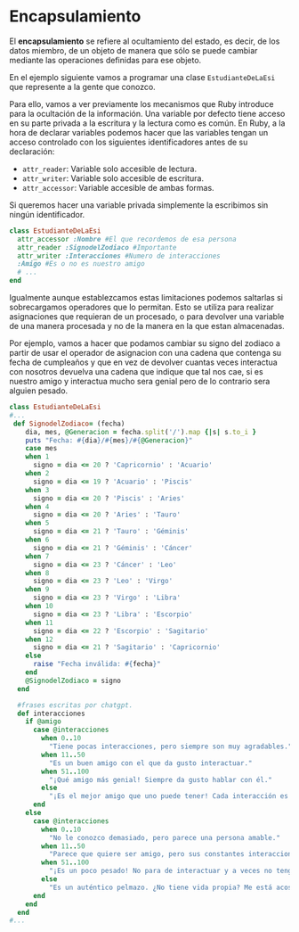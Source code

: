 # Encapsulamiento

El **encapsulamiento** se refiere al ocultamiento del estado, es decir, de los datos miembro, de un objeto de manera que sólo se puede cambiar mediante las operaciones definidas para ese objeto.

En el ejemplo siguiente vamos a programar una clase `EstudianteDeLaEsi` que represente a la gente que conozco.

Para ello, vamos a ver previamente los mecanismos que Ruby introduce para la ocultación de la información. Una variable por defecto tiene acceso en su parte privada a la escritura y la lectura como es común. En Ruby, a la hora de declarar variables podemos hacer que las variables tengan un acceso controlado con los siguientes identificadores antes de su declaración:

- `attr_reader`: Variable solo accesible de lectura.
- `attr_writer`: Variable solo accesible de escritura.
- `attr_accessor`: Variable accesible de ambas formas.

Si queremos hacer una variable privada simplemente la escribimos sin ningún identificador.

```ruby
class EstudianteDeLaEsi
  attr_accessor :Nombre #El que recordemos de esa persona
  attr_reader :SignodelZodiaco #Importante
  attr_writer :Interacciones #Numero de interacciones
  :Amigo #Es o no es nuestro amigo
  # ...
end
```

Igualmente aunque establezcamos estas limitaciones podemos saltarlas si sobrecargamos operadores que lo permitan. Esto se utiliza para realizar asignaciones que requieran de un procesado, o para devolver una variable de una manera procesada y no de la manera en la que estan almacenadas.

Por ejemplo, vamos a hacer que podamos cambiar su signo del zodiaco a partir de usar el operador de asignacion con una cadena que contenga su fecha de cumpleaños y que en vez de devolver cuantas veces interactua con nosotros devuelva una cadena que indique que tal nos cae, si es nuestro amigo y interactua mucho sera genial pero de lo contrario sera alguien pesado.

```ruby
class EstudianteDeLaEsi
#...
 def SignodelZodiaco= (fecha)
    dia, mes, @Generacion = fecha.split('/').map {|s| s.to_i }
    puts "Fecha: #{dia}/#{mes}/#{@Generacion}"
    case mes
    when 1
      signo = dia <= 20 ? 'Capricornio' : 'Acuario'
    when 2
      signo = dia <= 19 ? 'Acuario' : 'Piscis'
    when 3
      signo = dia <= 20 ? 'Piscis' : 'Aries'
    when 4
      signo = dia <= 20 ? 'Aries' : 'Tauro'
    when 5
      signo = dia <= 21 ? 'Tauro' : 'Géminis'
    when 6
      signo = dia <= 21 ? 'Géminis' : 'Cáncer'
    when 7
      signo = dia <= 23 ? 'Cáncer' : 'Leo'
    when 8
      signo = dia <= 23 ? 'Leo' : 'Virgo'
    when 9
      signo = dia <= 23 ? 'Virgo' : 'Libra'
    when 10
      signo = dia <= 23 ? 'Libra' : 'Escorpio'
    when 11
      signo = dia <= 22 ? 'Escorpio' : 'Sagitario'
    when 12
      signo = dia <= 21 ? 'Sagitario' : 'Capricornio'
    else
      raise "Fecha inválida: #{fecha}"
    end
    @SignodelZodiaco = signo
  end

  #frases escritas por chatgpt.
  def interacciones
    if @amigo
      case @interacciones
        when 0..10
          "Tiene pocas interacciones, pero siempre son muy agradables."
        when 11..50
          "Es un buen amigo con el que da gusto interactuar."
        when 51..100
          "¡Qué amigo más genial! Siempre da gusto hablar con él."
        else
          "¡Es el mejor amigo que uno puede tener! Cada interacción es una experiencia inolvidable."
      end
    else
      case @interacciones
        when 0..10
          "No le conozco demasiado, pero parece una persona amable."
        when 11..50
          "Parece que quiere ser amigo, pero sus constantes interacciones pueden resultar un poco agotadoras."
        when 51..100
          "¡Es un poco pesado! No para de interactuar y a veces no tengo tiempo para tanto."
        else
          "Es un auténtico pelmazo. ¿No tiene vida propia? Me está acosando con tanta interacción."
      end
    end
  end
#...
  ```
